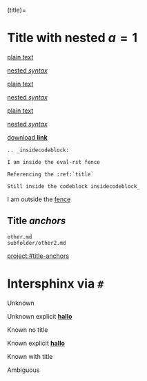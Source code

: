 (title)=

# Title with **nested** $a=1$

[](https://example.com)

[plain text](https://example.com)

[nested *syntax*](https://example.com)

[](title)

[plain text](title)

[nested *syntax*](title)

[](index.md)

[plain text](index.md)

[nested *syntax*](index.md)

[download **link**](file_link.txt)

[](subfolder/file_link2.txt)

```{eval-rst}
.. _insidecodeblock:

I am inside the eval-rst fence

Referencing the :ref:`title`

Still inside the codeblock insidecodeblock_
```

I am outside the [fence](insidecodeblock)

## Title *anchors*

```{toctree}
other.md
subfolder/other2.md
```

[](#title-anchors)

<project:#title-anchors>

[](./other.md#title-anchors)

[](other.md#title-anchors)

[](subfolder/other2.md#title-anchors)


# Intersphinx via `#`

Unknown [](#unknown)

Unknown explicit [**hallo**](#unknown)

Known no title [](#paragraph-target)

Known explicit [**hallo**](#paragraph-target)

Known with title [](#title-target)

Ambiguous [](#duplicate)

